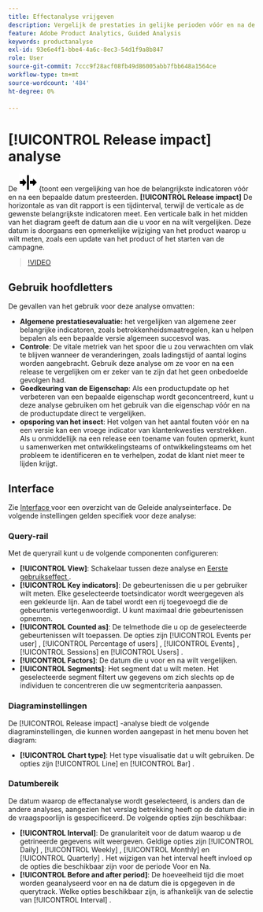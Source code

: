 ```yaml
---
title: Effectanalyse vrijgeven
description: Vergelijk de prestaties in gelijke perioden vóór en na de release.
feature: Adobe Product Analytics, Guided Analysis
keywords: productanalyse
exl-id: 93e6e4f1-bbe4-4a6c-8ec3-54d1f9a8b847
role: User
source-git-commit: 7ccc9f28acf08fb49d86005abb7fbb648a1564ce
workflow-type: tm+mt
source-wordcount: '484'
ht-degree: 0%

---
```


# [!UICONTROL Release impact] analyse

De ![ 2} analyse van de Versie ](/help/assets/icons/Release.svg) {toont een vergelijking van hoe de belangrijkste indicatoren vóór en na een bepaalde datum presteerden. **[!UICONTROL Release impact]** De horizontale as van dit rapport is een tijdinterval, terwijl de verticale as de gewenste belangrijkste indicatoren meet. Een verticale balk in het midden van het diagram geeft de datum aan die u voor en na wilt vergelijken. Deze datum is doorgaans een opmerkelijke wijziging van het product waarop u wilt meten, zoals een update van het product of het starten van de campagne.

>[!VIDEO](https://video.tv.adobe.com/v/3421665/?learn=on)

## Gebruik hoofdletters

De gevallen van het gebruik voor deze analyse omvatten:

* **Algemene prestatiesevaluatie:** het vergelijken van algemene zeer belangrijke indicatoren, zoals betrokkenheidsmaatregelen, kan u helpen bepalen als een bepaalde versie algemeen succesvol was.
* **Controle**: De vitale metriek van het spoor die u zou verwachten om vlak te blijven wanneer de veranderingen, zoals ladingstijd of aantal logins worden aangebracht. Gebruik deze analyse om ze voor en na een release te vergelijken om er zeker van te zijn dat het geen onbedoelde gevolgen had.
* **Goedkeuring van de Eigenschap**: Als een productupdate op het verbeteren van een bepaalde eigenschap wordt geconcentreerd, kunt u deze analyse gebruiken om het gebruik van die eigenschap vóór en na de productupdate direct te vergelijken.
* **opsporing van het insect**: Het volgen van het aantal fouten vóór en na een versie kan een vroege indicator van klantenkwesties verstrekken. Als u onmiddellijk na een release een toename van fouten opmerkt, kunt u samenwerken met ontwikkelingsteams of ontwikkelingsteams om het probleem te identificeren en te verhelpen, zodat de klant niet meer te lijden krijgt.

## Interface

Zie [ Interface ](../overview.md#interface) voor een overzicht van de Geleide analyseinterface. De volgende instellingen gelden specifiek voor deze analyse:

### Query-rail

Met de queryrail kunt u de volgende componenten configureren:

* **[!UICONTROL View]**: Schakelaar tussen deze analyse en [ Eerste gebruikseffect ](first-use-impact.md).
* **[!UICONTROL Key indicators]**: De gebeurtenissen die u per gebruiker wilt meten. Elke geselecteerde toetsindicator wordt weergegeven als een gekleurde lijn. Aan de tabel wordt een rij toegevoegd die de gebeurtenis vertegenwoordigt. U kunt maximaal drie gebeurtenissen opnemen.
* **[!UICONTROL Counted as]**: De telmethode die u op de geselecteerde gebeurtenissen wilt toepassen. De opties zijn [!UICONTROL Events per user] , [!UICONTROL Percentage of users] , [!UICONTROL Events] , [!UICONTROL Sessions] en [!UICONTROL Users] .
* **[!UICONTROL Factors]**: De datum die u voor en na wilt vergelijken.
* **[!UICONTROL Segments]**: Het segment dat u wilt meten. Het geselecteerde segment filtert uw gegevens om zich slechts op de individuen te concentreren die uw segmentcriteria aanpassen.

### Diagraminstellingen

De [!UICONTROL Release impact] -analyse biedt de volgende diagraminstellingen, die kunnen worden aangepast in het menu boven het diagram:

* **[!UICONTROL Chart type]**: Het type visualisatie dat u wilt gebruiken. De opties zijn [!UICONTROL Line] en [!UICONTROL Bar] .

### Datumbereik

De datum waarop de effectanalyse wordt geselecteerd, is anders dan de andere analyses, aangezien het verslag betrekking heeft op de datum die in de vraagspoorlijn is gespecificeerd. De volgende opties zijn beschikbaar:

* **[!UICONTROL Interval]**: De granulariteit voor de datum waarop u de getrineerde gegevens wilt weergeven. Geldige opties zijn [!UICONTROL Daily] , [!UICONTROL Weekly] , [!UICONTROL Monthly] en [!UICONTROL Quarterly] . Het wijzigen van het interval heeft invloed op de opties die beschikbaar zijn voor de periode Voor en Na.
* **[!UICONTROL Before and after period]**: De hoeveelheid tijd die moet worden geanalyseerd voor en na de datum die is opgegeven in de querytrack. Welke opties beschikbaar zijn, is afhankelijk van de selectie van [!UICONTROL Interval] .


<!--
## Example

See below for an example of the analysis.

![Release impact](../assets/release-impact.png)

-->
